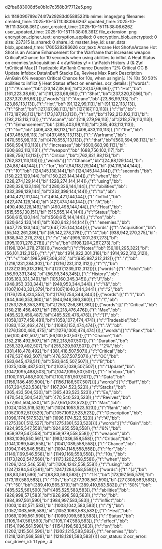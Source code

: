 d2fba683008d5e0b1d7c358b3f7712e5.png

id: 1f48090789d744f7a29283d05885231b
mime: image/png
filename: 
created_time: 2025-10-15T11:38:06.626Z
updated_time: 2025-10-15T11:38:08.361Z
user_created_time: 2025-10-15T11:38:06.626Z
user_updated_time: 2025-10-15T11:38:08.361Z
file_extension: png
encryption_cipher_text: 
encryption_applied: 0
encryption_blob_encrypted: 0
size: 237315
is_shared: 0
share_id: 
master_key_id: 
user_data: 
blob_updated_time: 1760528286626
ocr_text: Arcane Hot Shot\nArcane Hot Shot is an Arcane Enhancement for the Warframe that increases weapon Critical\nChance for 10 seconds when using abilities to inflict A Heat Status on enemies.\nAcquisition 4 x a\nNotes y/ « \ \\nPatch History J (& 2\nI \\nCritical Max [1 Tradeable A\nRank Chance Duration "2% Critical OC B Update Infobox Data\nBuff Stacks Ee, Revives Max Rank Description A\nGain 6% weapon Critical Chance for 10s, when using\n[J 1% 10s 50 50% abilities to inflict § Heat Status effect on enemies.
ocr_details: [{"words":[{"t":"Arcane","bb":[23,147,38,66],"bl":[23,147,66,66]},{"t":"Hot","bb":[161,223,38,66],"bl":[161,223,66,66]},{"t":"Shot","bb":[237,320,37,66],"bl":[237,320,66,66]}]},{"words":[{"t":"Arcane","bb":[23,86,99,113],"bl":[23,86,113,113]},{"t":"Hot","bb":[91,122,99,113],"bl":[91,122,113,113]},{"t":"Shot","bb":[127,167,98,113],"bl":[127,167,113,113]},{"t":"is","bb":[173,187,98,113],"bl":[173,187,113,113]},{"t":"an","bb":[192,213,102,113],"bl":[192,213,113,113]},{"t":"Arcane","bb":[218,279,99,113],"bl":[218,279,113,113]},{"t":"Enhancement","bb":[285,403,98,113],"bl":[285,403,113,113]},{"t":"for","bb":[408,433,98,113],"bl":[408,433,113,113]},{"t":"the","bb":[437,465,98,113],"bl":[437,465,113,113]},{"t":"Warframe","bb":[470,555,98,113],"bl":[470,555,113,113]},{"t":"that","bb":[560,594,98,113],"bl":[560,594,113,113]},{"t":"increases","bb":[600,683,98,113],"bl":[600,683,113,113]},{"t":"weapon","bb":[688,756,102,117],"bl":[688,756,113,113]},{"t":"Critical","bb":[762,821,98,113],"bl":[762,821,113,113]}]},{"words":[{"t":"Chance","bb":[24,88,129,144],"bl":[24,88,144,144]},{"t":"for","bb":[94,118,129,144],"bl":[94,118,144,144]},{"t":"10","bb":[124,145,130,144],"bl":[124,145,144,144]},{"t":"seconds","bb":[150,223,129,144],"bl":[150,223,144,144]},{"t":"when","bb":[228,274,129,144],"bl":[228,274,144,144]},{"t":"using","bb":[280,326,133,148],"bl":[280,326,144,144]},{"t":"abilities","bb":[332,399,129,144],"bl":[332,399,144,144]},{"t":"to","bb":[404,421,131,144],"bl":[404,421,144,144]},{"t":"inflict","bb":[427,474,129,144],"bl":[427,474,144,144]},{"t":"A","bb":[490,498,128,149],"bl":[490,498,144,144]},{"t":"Heat","bb":[515,555,130,151],"bl":[515,555,144,144]},{"t":"Status","bb":[560,615,130,144],"bl":[560,615,144,144]},{"t":"on","bb":[620,642,133,144],"bl":[620,642,144,144]},{"t":"enemies.","bb":[647,725,133,144],"bl":[647,725,144,144]}]},{"words":[{"t":"Acquisition","bb":[55,142,261,286],"bl":[55,142,278,278]},{"t":"4","bb":[938,942,270,275],"bl":[938,942,278,278]},{"t":"x","bb":[995,1001,267,273],"bl":[995,1001,278,278]},{"t":"a","bb":[1198,1204,267,273],"bl":[1198,1204,278,278]}]},{"words":[{"t":"Notes","bb":[56,101,295,322],"bl":[56,101,312,312]},{"t":"y/","bb":[914,922,301,318],"bl":[914,922,312,312]},{"t":"«","bb":[985,987,308,312],"bl":[985,987,312,312]},{"t":"\\","bb":[1216,1231,284,302],"bl":[1216,1231,312,312]},{"t":"\\","bb":[1237,1239,313,316],"bl":[1237,1239,312,312]}]},{"words":[{"t":"Patch","bb":[56,99,331,345],"bl":[56,99,345,345]},{"t":"History","bb":[105,160,331,349],"bl":[105,160,345,345]},{"t":"J","bb":[948,953,333,344],"bl":[948,953,344,344]},{"t":"(&","bb":[1007,1040,321,379],"bl":[1007,1040,344,344]},{"t":"2","bb":[1176,1254,324,352],"bl":[1176,1254,344,344]}]},{"words":[{"t":"I","bb":[944,946,353,360],"bl":[944,946,360,360]},{"t":"\\","bb":[1253,1256,353,361],"bl":[1253,1256,361,361]}]},{"words":[{"t":"Critical","bb":[150,218,456,487],"bl":[150,218,476,476]},{"t":"Max","bb":[485,529,456,487],"bl":[485,529,476,476]},{"t":"[1","bb":[1058,1077,458,481],"bl":[1058,1077,474,474]},{"t":"Tradeable","bb":[1083,1152,462,474],"bl":[1083,1152,474,474]},{"t":"A","bb":[1276,1300,460,475],"bl":[1276,1300,474,474]}]},{"words":[{"t":"Rank","bb":[56,100,492,507],"bl":[56,100,507,507]},{"t":"Chance","bb":[152,218,492,507],"bl":[152,218,507,507]},{"t":"Duration","bb":[255,329,492,507],"bl":[255,329,507,507]},{"t":"\"2%","bb":[381,418,478,492],"bl":[381,418,507,507]},{"t":"Critical","bb":[476,537,492,507],"bl":[476,537,507,507]},{"t":"OC","bb":[583,645,478,511],"bl":[583,645,507,507]},{"t":"B","bb":[1025,1039,487,502],"bl":[1025,1039,507,507]},{"t":"Update","bb":[1047,1095,488,503],"bl":[1047,1095,507,507]},{"t":"Infobox","bb":[1100,1151,488,500],"bl":[1100,1151,507,507]},{"t":"Data","bb":[1156,1186,489,500],"bl":[1156,1186,507,507]}]},{"words":[{"t":"Buff","bb":[167,204,523,538],"bl":[167,204,523,523]},{"t":"Stacks","bb":[365,433,504,530],"bl":[365,433,523,523]},{"t":"Ee,","bb":[470,540,504,542],"bl":[470,540,523,523]},{"t":"Revives","bb":[577,651,504,530],"bl":[577,651,523,523]},{"t":"Max","bb":[1024,1053,518,529],"bl":[1024,1053,523,523]},{"t":"Rank","bb":[1057,1092,517,529],"bl":[1057,1092,523,523]},{"t":"Description","bb":[1096,1174,517,532],"bl":[1096,1174,523,523]},{"t":"A","bb":[1275,1301,512,527],"bl":[1275,1301,523,523]}]},{"words":[{"t":"Gain","bb":[924,955,547,558],"bl":[924,955,558,558]},{"t":"6%","bb":[959,979,547,558],"bl":[959,979,558,558]},{"t":"weapon","bb":[983,1036,550,561],"bl":[983,1036,558,558]},{"t":"Critical","bb":[1041,1089,546,558],"bl":[1041,1089,558,558]},{"t":"Chance","bb":[1094,1145,546,558],"bl":[1094,1145,558,558]},{"t":"for","bb":[1149,1169,546,558],"bl":[1149,1169,558,558]},{"t":"10s,","bb":[1173,1202,547,560],"bl":[1173,1202,558,558]},{"t":"when","bb":[1206,1242,546,558],"bl":[1206,1242,558,558]},{"t":"using","bb":[1247,1284,547,561],"bl":[1247,1284,558,558]}]},{"words":[{"t":"[J","bb":[68,83,561,590],"bl":[68,83,583,583]},{"t":"1%","bb":[173,197,565,579],"bl":[173,197,583,583]},{"t":"10s","bb":[277,308,561,590],"bl":[277,308,583,583]},{"t":"50","bb":[389,410,565,579],"bl":[389,410,583,583]},{"t":"50%","bb":[485,525,561,590],"bl":[485,525,583,583]},{"t":"abilities","bb":[926,998,571,583],"bl":[926,998,583,583]},{"t":"to","bb":[984,997,561,590],"bl":[984,997,583,583]},{"t":"inflict","bb":[1003,1042,571,583],"bl":[1003,1042,583,583]},{"t":"§","bb":[1052,1063,568,589],"bl":[1052,1063,583,583]},{"t":"Heat","bb":[1069,1099,561,590],"bl":[1069,1099,583,583]},{"t":"Status","bb":[1105,1147,561,590],"bl":[1105,1147,583,583]},{"t":"effect","bb":[1154,1196,561,590],"bl":[1154,1196,583,583]},{"t":"on","bb":[1202,1215,561,590],"bl":[1202,1215,583,583]},{"t":"enemies.","bb":[1218,1281,568,589],"bl":[1218,1281,583,583]}]}]
ocr_status: 2
ocr_error: 
ocr_driver_id: 1
type_: 4